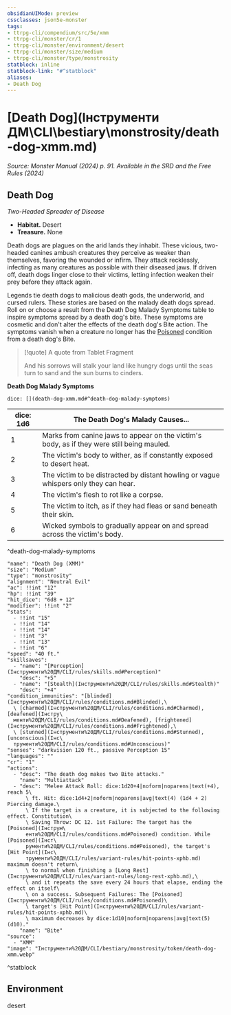 ```yaml
---
obsidianUIMode: preview
cssclasses: json5e-monster
tags:
- ttrpg-cli/compendium/src/5e/xmm
- ttrpg-cli/monster/cr/1
- ttrpg-cli/monster/environment/desert
- ttrpg-cli/monster/size/medium
- ttrpg-cli/monster/type/monstrosity
statblock: inline
statblock-link: "#^statblock"
aliases:
- Death Dog
---
```

# [Death Dog](Інструменти ДМ\CLI\bestiary\monstrosity/death-dog-xmm.md)
*Source: Monster Manual (2024) p. 91. Available in the <span title='Systems Reference Document (5.2)'>SRD</span> and the Free Rules (2024)*  

## Death Dog

*Two-Headed Spreader of Disease*

- **Habitat.** Desert  
- **Treasure.** None  

Death dogs are plagues on the arid lands they inhabit. These vicious, two-headed canines ambush creatures they perceive as weaker than themselves, favoring the wounded or infirm. They attack recklessly, infecting as many creatures as possible with their diseased jaws. If driven off, death dogs linger close to their victims, letting infection weaken their prey before they attack again.

Legends tie death dogs to malicious death gods, the underworld, and cursed rulers. These stories are based on the malady death dogs spread. Roll on or choose a result from the Death Dog Malady Symptoms table to inspire symptoms spread by a death dog's bite. These symptoms are cosmetic and don't alter the effects of the death dog's Bite action. The symptoms vanish when a creature no longer has the [Poisoned](Інструменти%20ДМ/CLI/rules/conditions.md#Poisoned) condition from a death dog's Bite.

> [!quote] A quote from Tablet Fragment  
> 
> And his sorrows will stalk your land like hungry dogs until the seas turn to sand and the sun burns to cinders.

**Death Dog Malady Symptoms**

`dice: [](death-dog-xmm.md#^death-dog-malady-symptoms)`

| dice: 1d6 | The Death Dog's Malady Causes... |
|-----------|----------------------------------|
| 1 | Marks from canine jaws to appear on the victim's body, as if they were still being mauled. |
| 2 | The victim's body to wither, as if constantly exposed to desert heat. |
| 3 | The victim to be distracted by distant howling or vague whispers only they can hear. |
| 4 | The victim's flesh to rot like a corpse. |
| 5 | The victim to itch, as if they had fleas or sand beneath their skin. |
| 6 | Wicked symbols to gradually appear on and spread across the victim's body. |
^death-dog-malady-symptoms

```statblock
"name": "Death Dog (XMM)"
"size": "Medium"
"type": "monstrosity"
"alignment": "Neutral Evil"
"ac": !!int "12"
"hp": !!int "39"
"hit_dice": "6d8 + 12"
"modifier": !!int "2"
"stats":
  - !!int "15"
  - !!int "14"
  - !!int "14"
  - !!int "3"
  - !!int "13"
  - !!int "6"
"speed": "40 ft."
"skillsaves":
  - "name": "[Perception](Інструменти%20ДМ/CLI/rules/skills.md#Perception)"
    "desc": "+5"
  - "name": "[Stealth](Інструменти%20ДМ/CLI/rules/skills.md#Stealth)"
    "desc": "+4"
"condition_immunities": "[blinded](Інструменти%20ДМ/CLI/rules/conditions.md#Blinded),\
  \ [charmed](Інструменти%20ДМ/CLI/rules/conditions.md#Charmed), [deafened](Інстру\
  менти%20ДМ/CLI/rules/conditions.md#Deafened), [frightened](Інструменти%20ДМ/CLI/rules/conditions.md#Frightened),\
  \ [stunned](Інструменти%20ДМ/CLI/rules/conditions.md#Stunned), [unconscious](Інс\
  трументи%20ДМ/CLI/rules/conditions.md#Unconscious)"
"senses": "darkvision 120 ft., passive Perception 15"
"languages": ""
"cr": "1"
"actions":
  - "desc": "The death dog makes two Bite attacks."
    "name": "Multiattack"
  - "desc": "Melee Attack Roll: dice:1d20+4|noform|noparens|text(+4), reach 5\
      \ ft. Hit: dice:1d4+2|noform|noparens|avg|text(4) (1d4 + 2) Piercing damage.\
      \ If the target is a creature, it is subjected to the following effect. Constitution\
      \ Saving Throw: DC 12. 1st Failure: The target has the [Poisoned](Інструм\
      енти%20ДМ/CLI/rules/conditions.md#Poisoned) condition. While [Poisoned](Інст\
      рументи%20ДМ/CLI/rules/conditions.md#Poisoned), the target's [Hit Point](Інс\
      трументи%20ДМ/CLI/rules/variant-rules/hit-points-xphb.md) maximum doesn't return\
      \ to normal when finishing a [Long Rest](Інструменти%20ДМ/CLI/rules/variant-rules/long-rest-xphb.md),\
      \ and it repeats the save every 24 hours that elapse, ending the effect on itself\
      \ on a success. Subsequent Failures: The [Poisoned](Інструменти%20ДМ/CLI/rules/conditions.md#Poisoned)\
      \ target's [Hit Point](Інструменти%20ДМ/CLI/rules/variant-rules/hit-points-xphb.md)\
      \ maximum decreases by dice:1d10|noform|noparens|avg|text(5) (d10)."
    "name": "Bite"
"source":
  - "XMM"
"image": "Інструменти%20ДМ/CLI/bestiary/monstrosity/token/death-dog-xmm.webp"
```
^statblock

## Environment

desert